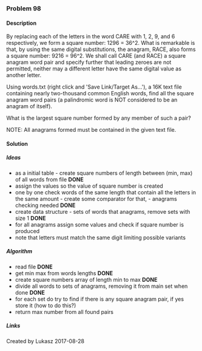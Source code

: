 ### Problem 98

#### Description
By replacing each of the letters in the word CARE with 1, 2, 9, and 6 respectively, we form a square number: 1296 = 36^2. What is remarkable is that, by using the same digital substitutions, the anagram, RACE, also forms a square number: 9216 = 96^2. We shall call CARE (and RACE) a square anagram word pair and specify further that leading zeroes are not permitted, neither may a different letter have the same digital value as another letter.

Using words.txt (right click and 'Save Link/Target As...'), a 16K text file containing nearly two-thousand common English words, find all the square anagram word pairs (a palindromic word is NOT considered to be an anagram of itself).

What is the largest square number formed by any member of such a pair?

NOTE: All anagrams formed must be contained in the given text file.

#### Solution

##### Ideas
* as a initial table - create square numbers of length between (min, max) of all words from file **DONE**
* assign the values so the value of square number is created
* one by one check words of the same length that contain all the letters in the same amount - create some comparator
for that, - anagrams checking needed **DONE**
* create data structure - sets of words that anagrams, remove sets with size 1 **DONE**
* for all anagrams assign some values and check if square number is produced
* note that letters must match the same digit limiting possible variants


##### Algorithm
* read file **DONE**
* get min max from words lengths **DONE**
* create square numbers array of length min to max **DONE**
* divide all words to sets of anagrams, removing it from main set when done **DONE**
* for each set do try to find if there is any square anagram pair, if yes store it (how to do this?)
* return max number from all found pairs

##### Links


Created by Lukasz 2017-08-28